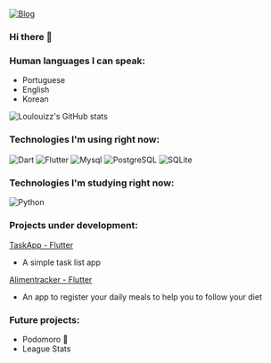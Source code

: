 [![Blog](https://img.shields.io/badge/linktree-39E09B?style=for-the-badge&logo=linktree&logoColor=white)](https://linktr.ee/loulouiz)

### Hi there 👋

### Human languages I can speak:
- Portuguese
- English
- Korean

![Loulouizz's GitHub stats](https://github-readme-stats.vercel.app/api?username=loulouizz&show_icons=true&theme=radical)

### Technologies I'm using right now:
<div style = "display: inline_block">
  <img align="center" alt="Dart" src="https://img.shields.io/badge/Dart-0175C2?style=for-the-badge&logo=dart&logoColor=white" />
  <img align="center" alt="Flutter" src="https://img.shields.io/badge/Flutter-02569B?style=for-the-badge&logo=flutter&logoColor=white" />
  <img align="center" alt="Mysql" src="https://img.shields.io/badge/MySQL-00000F?style=for-the-badge&logo=mysql&logoColor=white" />
  <img align="center" alt="PostgreSQL" src="https://img.shields.io/badge/PostgreSQL-316192?style=for-the-badge&logo=postgresql&logoColor=white" />
  <img align="center" alt="SQLite" src="https://img.shields.io/badge/SQLite-07405E?style=for-the-badge&logo=sqlite&logoColor=white" />

### Technologies I'm studying right now:
<div style = "display: inline_block">
  <img align="center" alt="Python" src="https://img.shields.io/badge/Python-3776AB?style=for-the-badge&logo=python&logoColor=white" />

### Projects under development: <br/>
[TaskApp - Flutter](https://github.com/loulouizz/taskapp)
- A simple task list app <br/>

[Alimentracker - Flutter](https://github.com/loulouizz/Alimentracker)
- An app to register your daily meals to help you to follow your diet <br/>

### Future projects: <br/>
- Podomoro 🍇
- League Stats


